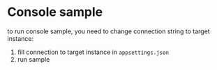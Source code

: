 # Console sample

to run console sample, you need to change connection string to target instance:

1. fill connection to target instance in `appsettings.json`
2. run sample
